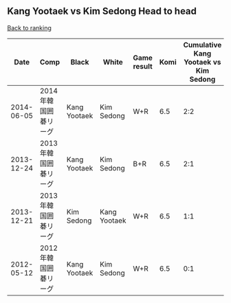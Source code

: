 ## Kang Yootaek vs Kim Sedong Head to head

[Back to ranking](../../index.md)




| **Date** | **Comp** | **Black** | **White** | **Game result** | **Komi** | **Cumulative Kang Yootaek vs Kim Sedong** | **Kang Yootaek streak** | **Kim Sedong streak** | 
| --- | --- | --- | --- | --- | --- | --- | --- | --- |
| 2014-06-05 | 2014年韓国囲碁リーグ | Kang Yootaek | Kim Sedong | W+R | 6.5 | 2:2 | 0 | 1 | 
| 2013-12-24 | 2013年韓国囲碁リーグ | Kang Yootaek | Kim Sedong | B+R | 6.5 | 2:1 | 2 | 0 | 
| 2013-12-21 | 2013年韓国囲碁リーグ | Kim Sedong | Kang Yootaek | W+R | 6.5 | 1:1 | 1 | 0 | 
| 2012-05-12 | 2012年韓国囲碁リーグ | Kang Yootaek | Kim Sedong | W+R | 6.5 | 0:1 | 0 | 1 |




